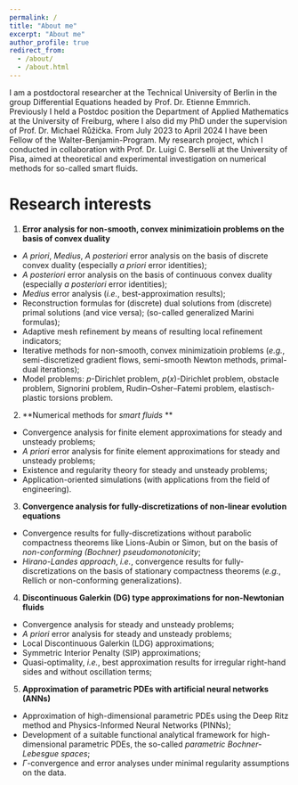 ```yaml
---
permalink: /
title: "About me"
excerpt: "About me"
author_profile: true
redirect_from: 
  - /about/
  - /about.html
---
```


I am a postdoctoral researcher at the Technical University of Berlin in the group Differential Equations headed by Prof. Dr. Etienne Emmrich.
Previously I held a Postdoc position the Department of Applied Mathematics at the University of Freiburg, where I also did my PhD under
the supervision of Prof. Dr. Michael Růžička. From July 2023 to April 2024 I have been Fellow of the Walter-Benjamin-Program. 
My research project, which I conducted in collaboration with Prof. Dr. Luigi C. Berselli at the University of Pisa,
aimed at theoretical and experimental investigation on numerical methods for so-called smart fluids.
 
Research interests
======
1. **Error analysis for non-smooth, convex minimizatioin problems on the basis of convex duality**
  - *A priori*, *Medius*, *A posteriori* error analysis on the basis of discrete convex duality
  (especially *a priori* error identities);
  - *A posteriori* error analysis on the basis of continuous convex duality 
  (especially *a posteriori* error identities);
  - *Medius* error analysis (*i.e.*, best-approximation results);
  - Reconstruction formulas for (discrete) dual solutions from (discrete) primal solutions (and vice versa);
  (so-called generalized Marini formulas);
  - Adaptive mesh refinement by means of resulting local refinement indicators;
  - Iterative methods for non-smooth, convex minimizatioin problems (*e.g.*, semi-discretized gradient flows, semi-smooth Newton methods, primal-dual iterations);
  - Model problems: $p$-Dirichlet problem, $p(x)$-Dirichlet problem, obstacle problem, Signorini problem, Rudin–Osher–Fatemi problem, 
        elastisch-plastic torsions problem.

2. **Numerical methods for *smart fluids* **
  - Convergence analysis for finite element approximations for steady and unsteady problems;
  - *A priori* error analysis for finite element approximations for steady and unsteady problems;
  - Existence and regularity theory for steady and unsteady problems;
  - Application-oriented simulations (with applications from the field of engineering). 

3. **Convergence analysis for fully-discretizations of non-linear evolution equations**
  - Convergence results for fully-discretizations without parabolic compactness theorems like Lions-Aubin or Simon, 
    but on the basis of *non-conforming (Bochner) pseudomonotonicity*;
  - *Hirano-Landes approach*, *i.e.*, convergence results for fully-discretizations 
    on the basis of stationary compactness theorems (*e.g.*, Rellich or non-conforming generalizations).

4. **Discontinuous Galerkin (DG) type approximations for non-Newtonian fluids**
  - Convergence analysis for steady and unsteady problems;
  - *A priori* error analysis for steady and unsteady problems;
  - Local Discontinuous Galerkin (LDG) approximations;
  - Symmetric Interior Penalty (SIP) approximations;
  - Quasi-optimality, *i.e.*, best approximation results for irregular right-hand sides
        and without oscillation terms;

5. **Approximation of parametric PDEs with artificial neural networks (ANNs)** 
  - Approximation of high-dimensional parametric PDEs using the Deep Ritz method and Physics-Informed Neural Networks (PINNs);
  - Development of a suitable functional analytical framework for high-dimensional parametric PDEs,
    the so-called *parametric Bochner-Lebesgue spaces*;
  - $\Gamma$-convergence and error analyses under minimal regularity assumptions on the data.
<!---
Research interests
=========================
1. Analysis and numerics for `smart fluids';
2. Convergence analyses for fully-discrete approximations of evolution equations;
3. *A priori* and *a posteriori* error analysis for non-smooth convex minimization problems based on convex duality theory;
4. Discontinuous Galerkin (DG) type approximations for non-Newtonian fluids;
5. Approximation of parametric PDEs using ANNs.
--->